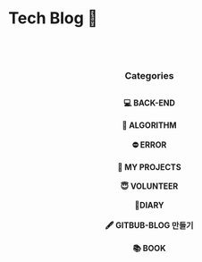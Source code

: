 # Tech Blog 🍃

<br>

<br>

<h3 align="center">
	Categories
</h3>
<h2></h2>
<h4 align="center">
💻 BACK-END<br><br>
🧮 ALGORITHM<br><br>
⛔ ERROR<br><br>
📔 MY PROJECTS<br><br>
😇 VOLUNTEER<br><br>
📖DIARY<br><br>
🖋 GITBUB-BLOG 만들기<br><br>
📚 BOOK
</h4><br>
<h2></h2>

